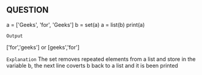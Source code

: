 ## QUESTION

a = ['Geeks', 'for', 'Geeks']
b = set(a)
a = list(b)
print(a)

`` Output ``

['for','geeks'] or [geeks','for'] 

``Explanation``
The set removes repeated elements from a list and store in the variable b, the next line coverts b back to a list and it is been printed
